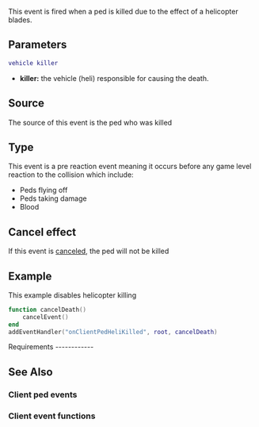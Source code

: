 This event is fired when a ped is killed due to the effect of a helicopter blades.

Parameters
----------

``` lua
vehicle killer
```

-   **killer:** the vehicle (heli) responsible for causing the death.

Source
------

The source of this event is the ped who was killed

Type
----

This event is a pre reaction event meaning it occurs before any game level reaction to the collision which include:

-   Peds flying off
-   Peds taking damage
-   Blood

Cancel effect
-------------

If this event is [canceled](/docs/event_system#canceling.md "wikilink"), the ped will not be killed

Example
-------

<section class="client" name="Client" show="true">
This example disables helicopter killing

``` lua
function cancelDeath()
    cancelEvent()
end
addEventHandler("onClientPedHeliKilled", root, cancelDeath)
```

</section>
Requirements
------------

See Also
--------

### Client ped events

### Client event functions
